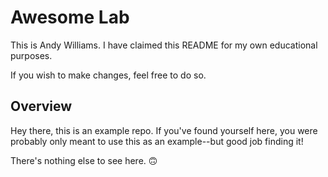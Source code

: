 # Awesome Lab
This is Andy Williams. I have claimed this README for my own educational purposes. 

If you wish to make changes, feel free to do so. 

## Overview
Hey there, this is an example repo. If you've found yourself here, you were probably only meant to use this as an example--but good job finding it!

There's nothing else to see here. 🙃
